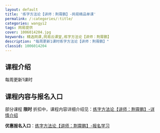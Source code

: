 ```yaml
---
layout: default
title: '练字方法论【讲师：荆霄鹏】-网易精品单课'
permalink: /:categories/:title/
categories: wangyi2
tags: 网易提供
cover: 1006014204.jpg
keywords: 精选网课,网易云课堂,练字方法论【讲师：荆霄鹏】
description: "每周更新1课时练字方法论【讲师：荆霄鹏】"
classid: 1006014204
---
```


## 课程介绍

每周更新1课时

## 课程内容与报名入口

部分课程 **限时** 折扣中，课程内容详细介绍见：[练字方法论【讲师：荆霄鹏】-详情介绍](https://study.163.com/course/introduction/1006014204.htm?share=1&shareId=1025206652&utm_campaign=share&utm_medium=iphoneShare&utm_source=&utm_u=1025206652)

**优惠报名入口**：[练字方法论【讲师：荆霄鹏】-报名学习](https://study.163.com/course/introduction/1006014204.htm?share=1&shareId=1025206652&utm_campaign=share&utm_medium=iphoneShare&utm_source=&utm_u=1025206652)

